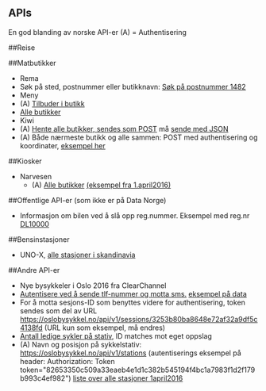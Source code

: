 ## APIs
En god blanding av norske API-er
(A) = Authentisering

##Reise

##Matbutikker
  - Rema
   - Søk på sted, postnummer eller butikknavn: [Søk på postnummer 1482](https://www.rema.no/api/v2/stores/search?q=1482)
  - Meny
   - (A) [Tilbuder i butikk](https://service-dk.norgesgruppen.no/api/Data/Promotions/1300?ResultScope=1&channel=app)
   - [Alle butikker](https://ng-azure-rest-api-prod.azurewebsites.net/api/FindStore/Stores/1300)
  - Kiwi
   - (A) [Hente alle butikker, sendes som POST](https://ng-azure-rest-api-prod.azurewebsites.net/request/) må [sende med JSON](kiwi-autentisering.md)
   - (A) Både nærmeste butikk og alle sammen: POST med authentisering og koordinater, [eksempel her](kiwi.md)

##Kiosker
- Narvesen
   - (A) [Alle butikker](http://rcno-narvesen2.feeds.barcodes.no/Stores/NX16AFBC6F36FE647F4BAE1C1FC82693404) [(eksempel fra 1.april2016)](navesen-kiosker1april2016.json)

##Offentlige API-er (som ikke er på Data Norge)
- Informasjon om bilen ved å slå opp reg.nummer. Eksempel med reg.nr [DL10000](http://www.vegvesen.no/System/mobilapi?registreringsnummer=DL10000)

##Bensinstasjoner
- UNO-X, [alle stasjoner i skandinavia](https://erhverv.unox.dk/poi/ds2.csv)

##Andre API-er
- Nye bysykkeler i Oslo 2016 fra ClearChannel
 - [Autentisere ved å sende tlf-nummer og motta sms.](https://oslobysykkel.no/api/v1/sessions) [eksempel på data](bysykkel-autentisering.md)
 - For å motta sesjons-ID som benyttes videre for authentisering, token sendes som del av URL https://oslobysykkel.no/api/v1/sessions/3253b80ba8648e72af32a9df5c4138fd (URL kun som eksempel, må endres)
 - [Antall ledige sykler på stativ](https://oslobysykkel.no/api/v1/stations/availability), ID matches mot eget oppslag
 - (A) Navn og posisjon på sykkelstativ: https://oslobysykkel.no/api/v1/stations (autentiserings eksempel på header: Authorization: Token token="82653350c509a33eaeb4e1d1c382b545194f4bc1a7983f1d2f179b993c4ef982") [liste over alle stasjoner 1april2016](bysykkel-stativer1april2016.json)
